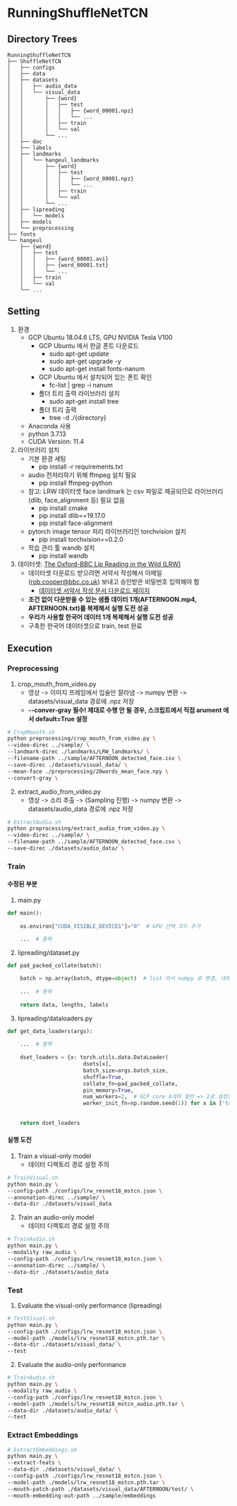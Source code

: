 # RunningShuffleNetTCN

## Directory Trees

```
RunningShuffleNetTCN
├── ShuffleNetTCN
│   ├── configs
│   ├── data
│   ├── datasets
│   │   ├── audio_data
│   │   └── visual_data
│   │       ├── {word}
│   │       │   ├── test
│   │       │   │   ├── {word_00001.npz}
│   │       │   │   └── ...
│   │       │   ├── train
│   │       │   └── val
│   │       └── ...
│   ├── doc
│   ├── labels
│   ├── landmarks
│   │   └── hangeul_landmarks
│   │       ├── {word}
│   │       │   ├── test
│   │       │   │   ├── {word_00001.npz}
│   │       │   │   └── ...
│   │       │   ├── train
│   │       │   └── val
│   │       └── ...
│   ├── lipreading
│   │   └── models
│   ├── models
│   └── preprocessing
├── fonts
└── hangeul
    ├── {word}
    │   ├── test
    │   │   ├── {word_00001.avi}
    │   │   ├── {word_00001.txt}
    │   │   └── ...
    │   ├── train
    │   └── val
    └── ...
```

## Setting

1. 환경
    - GCP Ubuntu 18.04.6 LTS, GPU NVIDIA Tesla V100
        - GCP Ubuntu 에서 한글 폰트 다운로드
            - sudo apt-get update
            - sudo apt-get upgrade -y
            - sudo apt-get install fonts-nanum
        - GCP Ubuntu 에서 설치되어 있는 폰트 확인
            - fc-list | grep -i nanum
        - 폴더 트리 출력 라이브러리 설치
            - sudo apt-get install tree
        - 폴더 트리 출력
            - tree -d ./{directory}
    - Anaconda 사용
    - python 3.7.13
    - CUDA Version: 11.4
2. 라이브러리 설치
    - 기본 환경 세팅
        - pip install -r requirements.txt
    - audio 전처리하기 위해 ffmpeg 설치 필요
        - pip install ffmpeg-python
    - 참고: LRW 데이터셋 face landmark 는 csv 파일로 제공되므로 라이브러리(dlib, face_alignment 등) 필요 없음
        - pip install cmake
        - pip install dlib==19.17.0
        - pip install face-alignment
    - pytorch image tensor 처리 라이브러리인 torchvision 설치
        - pip install torchvision==0.2.0
    - 학습 관리 툴 wandb 설치
        - pip install wandb
3. 데이터셋: [The Oxford-BBC Lip Reading in the Wild (LRW)](https://www.robots.ox.ac.uk/~vgg/data/lip_reading/lrw1.html)
    - 데이터셋 다운로드 받으려면 서약서 작성해서 이메일(rob.cooper@bbc.co.uk) 보내고 승인받은 비밀번호 입력해야 함
        - [데이터셋 서약서 작성 문서 다운로드 페이지](https://www.bbc.co.uk/rd/projects/lip-reading-datasets)
    - **조건 없이 다운받을 수 있는 샘플 데이터 1개(AFTERNOON.mp4, AFTERNOON.txt)를 복제해서 실행 도전 성공**
    - **우리가 사용할 한국어 데이터 1개 복제해서 실행 도전 성공**
    - 구축한 한국어 데이터셋으로 train, test 완료

## Execution

### Preprocessing

1. crop_mouth_from_video.py
    - 영상 -> 이미지 프레임에서 입술만 잘라냄 -> numpy 변환 -> datasets/visual_data 경로에 .npz 저장
    - **--conver-gray 필수! 제대로 수행 안 될 경우, 스크립트에서 직접 arument 에서 default=True 설정**

```bash
# CropMousth.sh
python preprocessing/crop_mouth_from_video.py \
--video-direc ../sample/ \
--landmark-direc ./landmarks/LRW_landmarks/ \
--filename-path ../sample/AFTERNOON_detected_face.csv \
--save-direc ./datasets/visual_data/ \
--mean-face ./preprocessing/20words_mean_face.npy \
--convert-gray \
```

2. extract_audio_from_video.py
    - 영상 -> 소리 추출 -> (Sampling 진행) -> numpy 변환 -> datasets/audio_data 경로에 .npz 저장

```bash
# ExtractAudio.sh
python preprocessing/extract_audio_from_video.py \
--video-direc ../sample/ \
--filename-path ../sample/AFTERNOON_detected_face.csv \
--save-direc ./datasets/audio_data/ \
```

### Train

#### 수정된 부분

1. main.py

```python
def main():
    
    os.environ["CUDA_VISIBLE_DEVICES"]="0"  # GPU 선택 코드 추가

    ...  # 중략
```

2. lipreading/dataset.py

```python
def pad_packed_collate(batch):
    
    batch = np.array(batch, dtype=object)  # list 라서 numpy 로 변경, 내부 요소 리스트 길이가 달라서 dytpe=object 설정하는 코드 추가
    
    ...  # 중략
    
    return data, lengths, labels
```

3. lipreading/dataloaders.py

```python
def get_data_loaders(args):
    
    ...  # 중략
    
    dset_loaders = {x: torch.utils.data.DataLoader(
                        dsets[x],
                        batch_size=args.batch_size,
                        shuffle=True,
                        collate_fn=pad_packed_collate,
                        pin_memory=True,
                        num_workers=2,  # GCP core 4개의 절반 => 2로 설정한 코드로 변경 # num_workers=args.workers,
                        worker_init_fn=np.random.seed(1)) for x in ['train', 'val', 'test']}
    
    
    return dset_loaders
```


#### 실행 도전

1. Train a visual-only model
    - 데이터 디렉토리 경로 설정 주의

```bash
# TrainVisual.sh
python main.py \
--config-path ./configs/lrw_resnet18_mstcn.json \
--annonation-direc ../sample/ \
--data-dir ./datasets/visual_data
```

2. Train an audio-only model
    - 데이터 디렉토리 경로 설정 주의

```bash
# TrainAudio.sh
python main.py \
--modality raw_audio \
--config-path ./configs/lrw_resnet18_mstcn.json \
--annonation-direc ../sample/ \
--data-dir ./datasets/audio_data
```

### Test

1. Evaluate the visual-only performance (lipreading)

```bash
# TestVisual.sh
python main.py \
--config-path ./configs/lrw_resnet18_mstcn.json \
--model-path ./models/lrw_resnet18_mstcn.pth.tar \
--data-dir ./datasets/visual_data/ \
--test
```

2. Evaluate the audio-only performance

```bash
# TrainAudio.sh
python main.py \
--modality raw_audio \
--config-path ./configs/lrw_resnet18_mstcn.json \
--model-path ./models/lrw_resnet18_mstcn_audio.pth.tar \
--data-dir ./datasets/audio_data/ \
--test
```

### Extract Embeddings

```bash
# ExtractEmbeddings.sh
python main.py \
--extract-feats \
--data-dir ./datasets/visual_data/ \
--config-path ./configs/lrw_resnet18_mstcn.json \
--model-path ./models/lrw_resnet18_mstcn.pth.tar \
--mouth-patch-path ./datasets/visual_data/AFTERNOON/test/ \
--mouth-embedding-out-path ../sample/embeddings
```

